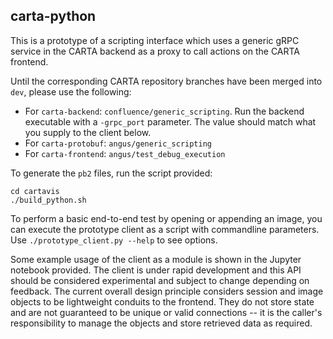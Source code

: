 carta-python
------------

This is a prototype of a scripting interface which uses a generic gRPC service in the CARTA backend as a proxy to call actions on the CARTA frontend.

Until the corresponding CARTA repository branches have been merged into `dev`, please use the following:

* For `carta-backend`: `confluence/generic_scripting`. Run the backend executable with a `-grpc_port` parameter. The value should match what you supply to the client below.
* For `carta-protobuf`: `angus/generic_scripting`
* For `carta-frontend`: `angus/test_debug_execution`

To generate the `pb2` files, run the script provided:

    cd cartavis
    ./build_python.sh
    
To perform a basic end-to-end test by opening or appending an image, you can execute the prototype client as a script with commandline parameters. Use `./prototype_client.py --help` to see options.

Some example usage of the client as a module is shown in the Jupyter notebook provided. The client is under rapid development and this API should be considered experimental and subject to change depending on feedback. The current overall design principle considers session and image objects to be lightweight conduits to the frontend. They do not store state and are not guaranteed to be unique or valid connections -- it is the caller's responsibility to manage the objects and store retrieved data as required.
